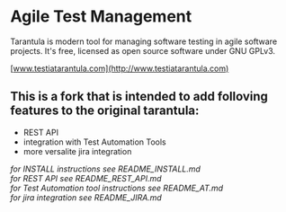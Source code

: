 # Agile Test Management

Tarantula is modern tool for managing software testing in agile
software projects. It's free, licensed as open source software under
GNU GPLv3.

[www.testiatarantula.com](http://www.testiatarantula.com)

## This is a fork that is intended to add folloving features to the original tarantula:
- REST API 
- integration with Test Automation Tools
- more versalite jira integration

*for INSTALL instructions see README\_INSTALL.md*  
*for REST API see README\_REST\_API.md*  
*for Test Automation tool instructions see README\_AT.md*  
*for jira integration see README\_JIRA.md*  
